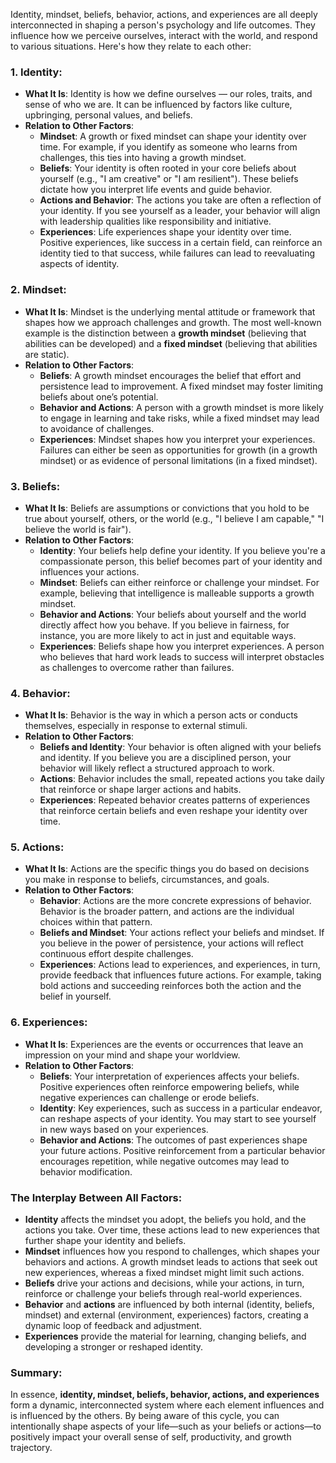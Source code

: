 Identity, mindset, beliefs, behavior, actions, and experiences are all deeply interconnected in shaping a person's psychology and life outcomes. They influence how we perceive ourselves, interact with the world, and respond to various situations. Here's how they relate to each other:

### 1. **Identity**:
   - **What It Is**: Identity is how we define ourselves — our roles, traits, and sense of who we are. It can be influenced by factors like culture, upbringing, personal values, and beliefs.
   - **Relation to Other Factors**:
     - **Mindset**: A growth or fixed mindset can shape your identity over time. For example, if you identify as someone who learns from challenges, this ties into having a growth mindset.
     - **Beliefs**: Your identity is often rooted in your core beliefs about yourself (e.g., "I am creative" or "I am resilient"). These beliefs dictate how you interpret life events and guide behavior.
     - **Actions and Behavior**: The actions you take are often a reflection of your identity. If you see yourself as a leader, your behavior will align with leadership qualities like responsibility and initiative.
     - **Experiences**: Life experiences shape your identity over time. Positive experiences, like success in a certain field, can reinforce an identity tied to that success, while failures can lead to reevaluating aspects of identity.

### 2. **Mindset**:
   - **What It Is**: Mindset is the underlying mental attitude or framework that shapes how we approach challenges and growth. The most well-known example is the distinction between a **growth mindset** (believing that abilities can be developed) and a **fixed mindset** (believing that abilities are static).
   - **Relation to Other Factors**:
     - **Beliefs**: A growth mindset encourages the belief that effort and persistence lead to improvement. A fixed mindset may foster limiting beliefs about one’s potential.
     - **Behavior and Actions**: A person with a growth mindset is more likely to engage in learning and take risks, while a fixed mindset may lead to avoidance of challenges.
     - **Experiences**: Mindset shapes how you interpret your experiences. Failures can either be seen as opportunities for growth (in a growth mindset) or as evidence of personal limitations (in a fixed mindset).

### 3. **Beliefs**:
   - **What It Is**: Beliefs are assumptions or convictions that you hold to be true about yourself, others, or the world (e.g., "I believe I am capable," "I believe the world is fair").
   - **Relation to Other Factors**:
     - **Identity**: Your beliefs help define your identity. If you believe you're a compassionate person, this belief becomes part of your identity and influences your actions.
     - **Mindset**: Beliefs can either reinforce or challenge your mindset. For example, believing that intelligence is malleable supports a growth mindset.
     - **Behavior and Actions**: Your beliefs about yourself and the world directly affect how you behave. If you believe in fairness, for instance, you are more likely to act in just and equitable ways.
     - **Experiences**: Beliefs shape how you interpret experiences. A person who believes that hard work leads to success will interpret obstacles as challenges to overcome rather than failures.

### 4. **Behavior**:
   - **What It Is**: Behavior is the way in which a person acts or conducts themselves, especially in response to external stimuli.
   - **Relation to Other Factors**:
     - **Beliefs and Identity**: Your behavior is often aligned with your beliefs and identity. If you believe you are a disciplined person, your behavior will likely reflect a structured approach to work.
     - **Actions**: Behavior includes the small, repeated actions you take daily that reinforce or shape larger actions and habits.
     - **Experiences**: Repeated behavior creates patterns of experiences that reinforce certain beliefs and even reshape your identity over time.

### 5. **Actions**:
   - **What It Is**: Actions are the specific things you do based on decisions you make in response to beliefs, circumstances, and goals.
   - **Relation to Other Factors**:
     - **Behavior**: Actions are the more concrete expressions of behavior. Behavior is the broader pattern, and actions are the individual choices within that pattern.
     - **Beliefs and Mindset**: Your actions reflect your beliefs and mindset. If you believe in the power of persistence, your actions will reflect continuous effort despite challenges.
     - **Experiences**: Actions lead to experiences, and experiences, in turn, provide feedback that influences future actions. For example, taking bold actions and succeeding reinforces both the action and the belief in yourself.

### 6. **Experiences**:
   - **What It Is**: Experiences are the events or occurrences that leave an impression on your mind and shape your worldview.
   - **Relation to Other Factors**:
     - **Beliefs**: Your interpretation of experiences affects your beliefs. Positive experiences often reinforce empowering beliefs, while negative experiences can challenge or erode beliefs.
     - **Identity**: Key experiences, such as success in a particular endeavor, can reshape aspects of your identity. You may start to see yourself in new ways based on your experiences.
     - **Behavior and Actions**: The outcomes of past experiences shape your future actions. Positive reinforcement from a particular behavior encourages repetition, while negative outcomes may lead to behavior modification.

### The Interplay Between All Factors:
- **Identity** affects the mindset you adopt, the beliefs you hold, and the actions you take. Over time, these actions lead to new experiences that further shape your identity and beliefs.
- **Mindset** influences how you respond to challenges, which shapes your behaviors and actions. A growth mindset leads to actions that seek out new experiences, whereas a fixed mindset might limit such actions.
- **Beliefs** drive your actions and decisions, while your actions, in turn, reinforce or challenge your beliefs through real-world experiences.
- **Behavior** and **actions** are influenced by both internal (identity, beliefs, mindset) and external (environment, experiences) factors, creating a dynamic loop of feedback and adjustment.
- **Experiences** provide the material for learning, changing beliefs, and developing a stronger or reshaped identity.

### Summary:
In essence, **identity, mindset, beliefs, behavior, actions, and experiences** form a dynamic, interconnected system where each element influences and is influenced by the others. By being aware of this cycle, you can intentionally shape aspects of your life—such as your beliefs or actions—to positively impact your overall sense of self, productivity, and growth trajectory.
